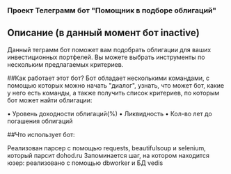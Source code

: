 ### Проект Телеграмм бот "Помощник в подборе облигаций"
## Описание (в данный момент бот inactive)
Данный теграмм бот поможет вам подобрать облигации для ваших инвестиционных портфелей. Вы можете выбрать инструменты по нескольким предлагаемых критериев.

##Как работает этот бот?
Бот обладает несколькими командами, с помощью которых можно начать "диалог", узнать, что может бот, какие у него есть команды, а также получить список критериев, по которым бот может найти облигации:

• Уровень доходности облигаций(%)
• Ликвидность
• Кол-во лет до погашения облигаций

##Что использует бот:

Реализован парсер с помощью requests, beautifulsoup и selenium, который парсит dohod.ru
Запоминается шаг, на котором находится юзер: реализовано с помощью dbworker и БД vedis
